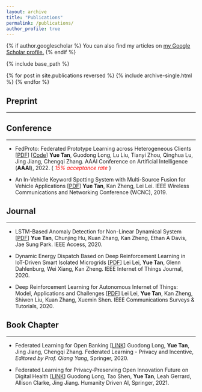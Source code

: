 ```yaml
---
layout: archive
title: "Publications"
permalink: /publications/
author_profile: true
---
```


{% if author.googlescholar %}
  You can also find my articles on <u><a href="{{author.googlescholar}}">my Google Scholar profile</a>.</u>
{% endif %}

{% include base_path %}

{% for post in site.publications reversed %}
  {% include archive-single.html %}
{% endfor %}

## Preprint
-----

## Conference
-----
* FedProto: Federated Prototype Learning across Heterogeneous Clients \[[PDF](https://arxiv.org/pdf/2105.00243.pdf)\] \[[Code](https://github.com/yuetan031/fedproto)\]
**Yue Tan**, Guodong Long, Lu Liu, Tianyi Zhou, Qinghua Lu, Jing Jiang, Chengqi Zhang.
AAAI Conference on Artificial Intelligence (**AAAI**), 2022. (<span style="color:red"> *15% acceptance rate* </span>)

* An In-Vehicle Keyword Spotting System with Multi-Source Fusion for Vehicle Applications \[[PDF](https://arxiv.org/pdf/1902.04326.pdf)\]
**Yue Tan**, Kan Zheng, Lei Lei.
IEEE Wireless Communications and Networking Conference (WCNC), 2019.

## Journal
-----
* LSTM-Based Anomaly Detection for Non-Linear Dynamical System \[[PDF](https://ieeexplore.ieee.org/stamp/stamp.jsp?arnumber=9105007)\]
**Yue Tan**, Chunjing Hu, Kuan Zhang, Kan Zheng, Ethan A Davis, Jae Sung Park.
IEEE Access, 2020.

* Dynamic Energy Dispatch Based on Deep Reinforcement Learning in IoT-Driven Smart Isolated Microgrids \[[PDF](https://arxiv.org/pdf/2002.02581.pdf)\]
Lei Lei, **Yue Tan**, Glenn Dahlenburg, Wei Xiang, Kan Zheng.
IEEE Internet of Things Journal, 2020.

* Deep Reinforcement Learning for Autonomous Internet of Things: Model, Applications and Challenges \[[PDF](https://arxiv.org/pdf/1907.09059.pdf)\]
Lei Lei, **Yue Tan**, Kan Zheng, Shiwen Liu, Kuan Zhang, Xuemin Shen.
IEEE Communications Surveys & Tutorials, 2020.

## Book Chapter
-----
* Federated Learning for Open Banking \[[LINK](https://link.springer.com/chapter/10.1007/978-3-030-63076-8_17)\]
Guodong Long, **Yue Tan**, Jing Jiang, Chengqi Zhang.
Federated Learning - Privacy and Incentive, *Editored by Prof. Qiang Yang*, Springer, 2020.

* Federated Learning for Privacy-Preserving Open Innovation Future on Digital Health \[[LINK](https://www.springerprofessional.de/en/federated-learning-for-privacy-preserving-open-innovation-future/19920196)\]
Guodong Long, Tao Shen, **Yue Tan**, Leah Gerrard, Allison Clarke, Jing Jiang.
Humanity Driven AI, Springer, 2021.
